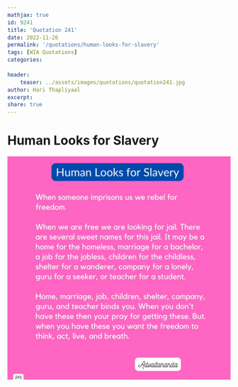 ```yaml
---
mathjax: true
id: 9241
title: 'Quotation 241'
date: 2022-11-26
permalink: '/quotations/human-looks-for-slavery'
tags: [WIA Quotations] 
categories: 

header:
    teaser: ../assets/images/quotations/quotation241.jpg
author: Hari Thapliyaal 
excerpt:
share: true 
---
```


# Human Looks for Slavery

![Human Looks for Slavery](../assets/images/quotations/quotation241.jpg)
